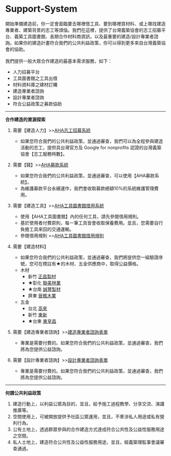 # Support-System

開始準備建造前，你一定會面臨要去哪裡借工具、要到哪裡買材料、或上哪找建造專業者、建築背景的志工等煩惱。我們在這裡，提供了台灣義築協會的志工招募平台、義築工具圖書館、長期合作材料商資訊，以及最重要的建造/設計專業者諮詢。如果你的建造計畫符合我們的公共利益政策，你可以得到更多來自台灣義築協會的協助。<br>
<br>
我們提供一般大眾合作建造的最基本需求服務，如下：
<br>
 * 人力招募平台<br>
 * 工具圖書館之工具出借<br>
 * 材料資料庫之建材訂購<br>
 * 建造專業者諮詢<br>
 * 設計專業者諮詢<br>
 * 符合公益政策之募款協助<br>

***

**合作建造的資源探索**
1. 需要【建造人力】>>[AHA志工招募系統](https://goo.gl/UtURSX)
    * 如果您符合我們的公共利益政策，並通過審查，我們可以為全程參與建造活動的志工，提供具台灣官方及 Google for nonprofits 認證的台灣義築協會【志工服務時數】。
2. 需要【錢】>>[AHA募款系統](https://goo.gl/MEPqgF)
    * 如果您符合我們的公共利益政策，並通過審查，可以使用【AHA募款系統】。
    * 為維護募款平台永續運作，我們會收取募款總額10%的系統維護管理費用。
3. 需要【建造工具】>>[AHA工具圖書館借用系統](https://goo.gl/CpFDqV)
    * 使用【AHA工具圖書館】內的任何工具，請先參閱借用規則。
    * 基於使用者付費原則，每一筆工具皆會收取保養費用。並且，您需要自行負擔工具來回的交通運輸。
    * 參閱借用規則 >>[AHA工具圖書館借用規則](https://goo.gl/WDwECz)
4. 需要【建造材料】
    * 如果您符合我們的公共利益政策，並通過審查，我們將提供您一組驗證序號，您可在標註有★的木材、五金供應商中，取得公益價格。
    * 木材
        * 新竹 [正昌製材](http://www.wood.jen.com.tw/fengxi/front/bin/home.phtml)
        * ★彰化 [聯美林業](http://www.ufpc.com.tw/)
        * ★台南 [誠豐製材](http://www.housearch.net/to/read?id=808)
        * 屏東 [晉楓木業](http://www.jfg.tw/)
    * 五金
        * 台北 [高來](http://www.cens.com/cens/html/zh/supplier/supplier_home_1869.html)
        * 新竹 [東新](http://www.tsbolt.com.tw/)
        * ★台東 [東皇昌](https://goo.gl/vGchMu)

5. 需要【建造專業者諮詢】>>[建造專業者諮詢表單](https://goo.gl/forms/haxiFcbOoTlK8g7i1)
    * 專業是需要付費的。如果您符合我們的公共利益政策，並通過審查，我們將為您提供公益諮詢。
6. 需要【設計專業者諮詢】>>[設計專業者諮詢表單](https://goo.gl/forms/lB2UiIOwkzYv2Qln1)
    * 專業是需要付費的。如果您符合我們的公共利益政策，並通過審查，我們將為您提供公益諮詢。

***

**何謂公共利益政策**
1. 建造行動上，以利益公眾為目的，並且，給予施工過程教學、分享交流、演講推廣等。
2. 空間使用上，可被開放提供予社區公眾運用，並且，不牽涉私人用途或私有營利行為。
3. 公有土地上，透過群眾參與的合作建造方式達成符合公共性及公益性服務用途之空間。
4. 私人土地上，建造符合公共性及公益性服務用途，並且，經義築理監事會議審查通過。

